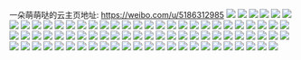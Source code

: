 一朵萌萌哒的云主页地址: https://weibo.com/u/5186312985 
![](https://wx4.sinaimg.cn/mw2000/005EZeVrly1h9fa7wo9fzj30u00xa0x6.jpg) 
![](https://wx4.sinaimg.cn/mw2000/005EZeVrly1h9fa7yaausj30u00xodj7.jpg) 
![](https://wx4.sinaimg.cn/mw2000/005EZeVrly1h9btrg2rpoj30zk1bewu4.jpg) 
![](https://wx4.sinaimg.cn/mw2000/005EZeVrly1h9btrhpuq2j30zk1bek5r.jpg) 
![](https://wx4.sinaimg.cn/mw2000/005EZeVrly1h9btritaosj30zk1beqjq.jpg) 
![](https://wx4.sinaimg.cn/mw2000/005EZeVrly1h9btrebassj30zk1an4hg.jpg) 
![](https://wx4.sinaimg.cn/mw2000/005EZeVrly1h9btrk75uhj30zk1betuz.jpg) 
![](https://wx4.sinaimg.cn/mw2000/005EZeVrly1h9btrlfrpmj30zk1beqis.jpg) 
![](https://wx4.sinaimg.cn/mw2000/005EZeVrly1h9btrmw4bzj30zk1bek76.jpg) 
![](https://wx4.sinaimg.cn/mw2000/005EZeVrly1h9btro4ge2j30zk1beqhy.jpg) 
![](https://wx4.sinaimg.cn/mw2000/005EZeVrly1h9btrp9ae6j30zk1beanl.jpg) 
![](https://wx4.sinaimg.cn/mw2000/005EZeVrly1h6bq0tfdcrj30u00wpgsi.jpg) 
![](https://wx4.sinaimg.cn/mw2000/005EZeVrly1h6bq0io5smj30u0140afy.jpg) 
![](https://wx4.sinaimg.cn/mw2000/005EZeVrly1h6bq0zh8gpj31400u079s.jpg) 
![](https://wx4.sinaimg.cn/mw2000/005EZeVrly1h6bq24a2ooj30u0140dqp.jpg) 
![](https://wx4.sinaimg.cn/mw2000/005EZeVrly1h6bq23jwezj30u0140473.jpg) 
![](https://wx4.sinaimg.cn/mw2000/005EZeVrly1h6bq4719kjj31b80u0tdo.jpg) 
![](https://wx4.sinaimg.cn/mw2000/005EZeVrly1h6bq58pef1j31gy0u0aez.jpg) 
![](https://wx4.sinaimg.cn/mw2000/005EZeVrly1gt6c4m1i9lj31bd1bd1ee.jpg) 
![](https://wx4.sinaimg.cn/mw2000/005EZeVrly1gr3ndsly2mj31400u0wi5.jpg) 
![](https://wx4.sinaimg.cn/mw2000/005EZeVrly1gr3ndsqqqxj31400u0gnj.jpg) 
![](https://wx4.sinaimg.cn/mw2000/005EZeVrly1gr3nei5rzwj31hc0oyqc0.jpg) 
![](https://wx4.sinaimg.cn/mw2000/005EZeVrly1go8vj3stz2j31400u0tcb.jpg) 
![](https://wx4.sinaimg.cn/mw2000/005EZeVrly1go8vj493baj31400u0q4x.jpg) 
![](https://wx4.sinaimg.cn/mw2000/005EZeVrly1go8vj4nfipj30oy1hc43r.jpg) 
![](https://wx4.sinaimg.cn/mw2000/005EZeVrly1go8vj3dm19j30u014077m.jpg) 
![](https://wx4.sinaimg.cn/mw2000/005EZeVrly1gidvr2dbbfj30v00u042i.jpg) 
![](https://wx4.sinaimg.cn/mw2000/005EZeVrly1gibiwlgnw6j30u0140tn2.jpg) 
![](https://wx4.sinaimg.cn/mw2000/005EZeVrly1gibiwl2ucxj31400u07ca.jpg) 
![](https://wx4.sinaimg.cn/mw2000/005EZeVrly1gg0al7wps9j32c03401ky.jpg) 
![](https://wx4.sinaimg.cn/mw2000/005EZeVrly1gg0alaffmcj32c0340u0z.jpg) 
![](https://wx4.sinaimg.cn/mw2000/005EZeVrly1gg0alc0jhgj323b2ziu0z.jpg) 
![](https://wx4.sinaimg.cn/mw2000/005EZeVrly1gg0al5i3g4j32c0340npd.jpg) 
![](https://wx4.sinaimg.cn/mw2000/005EZeVrly1gan9nygjp0j30qo0qoq8e.jpg) 
![](https://wx4.sinaimg.cn/mw2000/005EZeVrly1gan9o7qd0gj30qo0zkgre.jpg) 
![](https://wx4.sinaimg.cn/mw2000/005EZeVrly1gan9o7ygulj30qo0zk7at.jpg) 
![](https://wx4.sinaimg.cn/mw2000/005EZeVrly1gan9o86hxoj30qo0zk0wr.jpg) 
![](https://wx4.sinaimg.cn/mw2000/005EZeVrly1gan9o7jyr5j30qo0zkjuw.jpg) 
![](https://wx4.sinaimg.cn/mw2000/005EZeVrly1gan9o8bzbjj30ku0kugnm.jpg) 
![](https://wx4.sinaimg.cn/mw2000/005EZeVrly1g65i1nyk7rj30m80gowhf.jpg) 
![](https://wx4.sinaimg.cn/mw2000/005EZeVrly1g65i1o5vlmj30m80gotba.jpg) 
![](https://wx4.sinaimg.cn/mw2000/005EZeVrly1g65i1ngtvtj31ho1zkhdw.jpg) 
![](https://wx4.sinaimg.cn/mw2000/005EZeVrly1g32dl8nnulj30j60tymz1.jpg) 
![](https://wx4.sinaimg.cn/mw2000/005EZeVrly1fwsy8377bvj30ty0zs0zb.jpg) 
![](https://wx4.sinaimg.cn/mw2000/005EZeVrly1ftz37lfh0yj33402c0x6p.jpg) 
![](https://wx4.sinaimg.cn/mw2000/005EZeVrly1ftz37m37wxj30zk0qo4c5.jpg) 
![](https://wx4.sinaimg.cn/mw2000/005EZeVrly1ftz37klj3wj30u01400x7.jpg) 
![](https://wx4.sinaimg.cn/mw2000/005EZeVrly1ftz37p9g9cj32yo2804qx.jpg) 
![](https://wx4.sinaimg.cn/mw2000/005EZeVrly1ftaqd5px0tj30qo0zkdru.jpg) 
![](https://wx4.sinaimg.cn/mw2000/005EZeVrly1ftaqd6vze0j30qo0zknd0.jpg) 
![](https://wx4.sinaimg.cn/mw2000/005EZeVrly1ftaqd7x79oj30qo0zk45b.jpg) 
![](https://wx4.sinaimg.cn/mw2000/005EZeVrly1ftaqd8oljzj30qo0zkn43.jpg) 
![](https://wx4.sinaimg.cn/mw2000/005EZeVrly1fs57qsyqpsj33402c0b2a.jpg) 
![](https://wx4.sinaimg.cn/mw2000/005EZeVrly1fqsnmq30isj30qu0hsjze.jpg) 
![](https://wx4.sinaimg.cn/mw2000/005EZeVrly1fqsnmqoadyj30qu0hsjwr.jpg) 
![](https://wx4.sinaimg.cn/mw2000/005EZeVrly1fqsnmpag75j30qu0hsqa3.jpg) 
![](https://wx4.sinaimg.cn/mw2000/005EZeVrly1fqsnmshmijj30np0hs436.jpg) 
![](https://wx4.sinaimg.cn/mw2000/005EZeVrly1fqoltkrqdlj30k00zk1kx.jpg) 
![](https://wx4.sinaimg.cn/mw2000/005EZeVrly1fqif31ql26j30qo1bfarc.jpg) 
![](https://wx4.sinaimg.cn/mw2000/005EZeVrly1fqib7xb2whj30ia0riq51.jpg) 
![](https://wx4.sinaimg.cn/mw2000/005EZeVrly1fq93rp49baj32c03401ky.jpg) 
![](https://wx4.sinaimg.cn/mw2000/005EZeVrly1fq93rnx13lj32c03401ky.jpg) 
![](https://wx4.sinaimg.cn/mw2000/005EZeVrly1fq93rqqvxxj32c03401ky.jpg) 
![](https://wx4.sinaimg.cn/mw2000/005EZeVrly1fp72arpu6zj30qo0zkaim.jpg) 
![](https://wx4.sinaimg.cn/mw2000/005EZeVrly1fp72attooyj30zk0qodpb.jpg) 
![](https://wx4.sinaimg.cn/mw2000/005EZeVrly1fp72au9t73j30zk0qowmx.jpg) 
![](https://wx4.sinaimg.cn/mw2000/005EZeVrly1fp72arbf3vj30qo0zkn3s.jpg) 
![](https://wx4.sinaimg.cn/mw2000/005EZeVrly1fp02vorcjbj30qo0zkdur.jpg) 
![](https://wx4.sinaimg.cn/mw2000/005EZeVrly1fp02voae06j30zk0k0dpa.jpg) 
![](https://wx4.sinaimg.cn/mw2000/005EZeVrly1fp02vprx4uj30qo0zkk40.jpg) 
![](https://wx4.sinaimg.cn/mw2000/005EZeVrly1fp02vq2hypj30k00zkjyt.jpg) 
![](https://wx4.sinaimg.cn/mw2000/005EZeVrly1fp02vqi1zcj30qo0zk7cc.jpg) 
![](https://wx4.sinaimg.cn/mw2000/005EZeVrly1fp02vqpw9kj30k00zkjx1.jpg) 
![](https://wx4.sinaimg.cn/mw2000/005EZeVrly1fp02vr0sj1j30qo0zk11c.jpg) 
![](https://wx4.sinaimg.cn/mw2000/005EZeVrly1fp030dhr3kj31bf0qogyl.jpg) 
![](https://wx4.sinaimg.cn/mw2000/005EZeVrly1fp030dxbd7j30zk0qok0e.jpg) 
![](https://wx4.sinaimg.cn/mw2000/005EZeVrly1fp02pkfkvlj313x0qo133.jpg) 
![](https://wx4.sinaimg.cn/mw2000/005EZeVrly1fp02pkrb2tj313x0qo11e.jpg) 
![](https://wx4.sinaimg.cn/mw2000/005EZeVrly1fp02pl5qh8j313x0qotkd.jpg) 
![](https://wx4.sinaimg.cn/mw2000/005EZeVrly1fp02plhrchj30qo0zk0za.jpg) 
